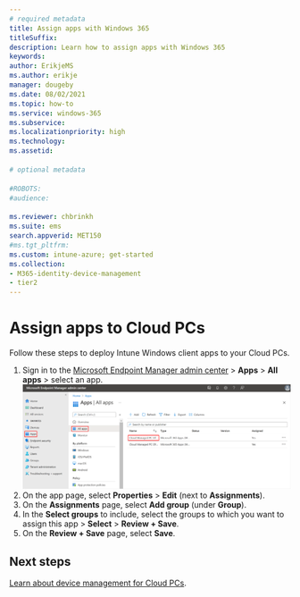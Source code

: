 ```yaml
---
# required metadata
title: Assign apps with Windows 365
titleSuffix:
description: Learn how to assign apps with Windows 365
keywords:
author: ErikjeMS  
ms.author: erikje
manager: dougeby
ms.date: 08/02/2021
ms.topic: how-to
ms.service: windows-365
ms.subservice:
ms.localizationpriority: high
ms.technology:
ms.assetid: 

# optional metadata

#ROBOTS:
#audience:

ms.reviewer: chbrinkh
ms.suite: ems
search.appverid: MET150
#ms.tgt_pltfrm:
ms.custom: intune-azure; get-started
ms.collection:
- M365-identity-device-management
- tier2
---
```


# Assign apps to Cloud PCs

Follow these steps to deploy Intune Windows client apps to your Cloud PCs.

1. Sign in to the [Microsoft Endpoint Manager admin center](https://go.microsoft.com/fwlink/?linkid=2109431) > **Apps** > **All apps** > select an app.
![Screenshot of select an app](./media/assign-apps/select-app.png)
2. On the app page, select **Properties** > **Edit** (next to **Assignments**).
3. On the **Assignments** page, select **Add group** (under **Group**).
4. In the **Select groups** to include, select the groups to which you want to assign this app > **Select** > **Review + Save**.
5. On the **Review + Save** page, select **Save**.

<!-- ########################## -->
## Next steps

[Learn about device management for Cloud PCs](device-management-overview.md).
